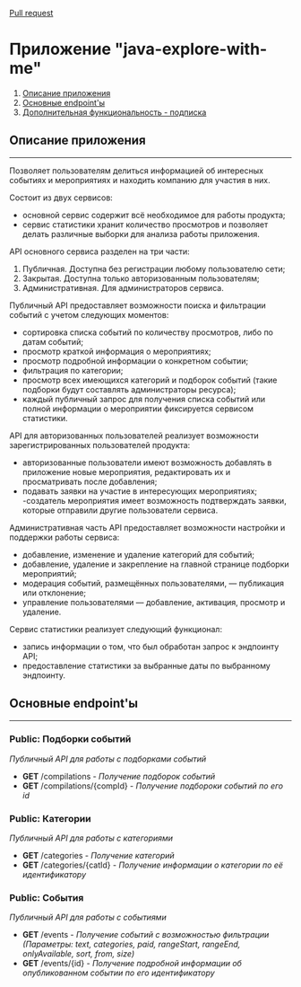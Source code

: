 [Pull request](https://github.com/Valentina-VK/java-explore-with-me/pull/3#issue-3111035329)

# Приложение "java-explore-with-me"

1. [Описание приложения](#description)
2. [Основные endpoint'ы](#endpoints)
3. [Дополнительная функциональность - подписка](#feature)

<a id="description"> </a>

## Описание приложения

***
Позволяет пользователям делиться информацией об интересных событиях и мероприятиях и находить
компанию для участия в них.

Состоит из двух сервисов:
- основной сервис содержит всё необходимое для работы продукта;
- сервис статистики хранит количество просмотров и позволяет делать различные выборки для анализа работы приложения.

API основного сервиса разделен на три части:
1. Публичная. Доступна без регистрации любому пользователю сети;
2. Закрытая. Доступна только авторизованным пользователям;
3. Административная. Для администраторов сервиса.

Публичный API предоставляет возможности поиска и фильтрации событий с учетом следующих моментов: 
 - сортировка списка событий по количеству просмотров, либо по датам событий;
 - просмотр краткой информация о мероприятиях;
 - просмотр подробной информации о конкретном событии;
 - фильтрация по категории;
 - просмотр всех имеющихся категорий и подборок событий (такие подборки будут составлять администраторы ресурса);
 - каждый публичный запрос для получения списка событий или полной информации о мероприятии фиксируется сервисом статистики.

API для авторизованных пользователей реализует возможности зарегистрированных пользователей продукта:
- авторизованные пользователи имеют возможность добавлять в приложение новые мероприятия, редактировать их и просматривать после добавления;
- подавать заявки на участие в интересующих мероприятиях;
 -создатель мероприятия имеет возможность подтверждать заявки, которые отправили другие пользователи сервиса.

Административная часть API предоставляет возможности настройки и поддержки работы сервиса:
 - добавление, изменение и удаление категорий для событий;
 - добавление, удаление и закрепление на главной странице подборки мероприятий;
 - модерация событий, размещённых пользователями, — публикация или отклонение;
 - управление пользователями — добавление, активация, просмотр и удаление.

Сервис статистики реализует следующий функционал:
 - запись информации о том, что был обработан запрос к эндпоинту API;
 - предоставление статистики за выбранные даты по выбранному эндпоинту.

## Основные endpoint'ы
<a id="endpoints"> </a>
***

### **Public: Подборки событий** 
*Публичный API для работы с подборками событий*

* **GET**    /compilations   - *Получение подборок событий*
* **GET**    /compilations/{compId}   - *Получение подбороки событий по его id*

### **Public: Категории**
*Публичный API для работы с категориями*

* **GET** /categories - *Получение категорий*
* **GET** /categories/{catId} - *Получение информации о категории по её идентификатору*

### **Public: События**
*Публичный API для работы с событиями*

* **GET** /events - *Получение событий с возможностью фильтрации (Параметры: text, categories, paid, rangeStart, rangeEnd, onlyAvailable, sort, from, size)*
* **GET** /events/{id} - *Получение подробной информации об опубликованном событии по его идентификатору*